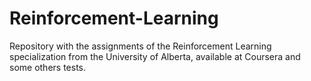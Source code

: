 # Reinforcement-Learning
Repository with the assignments of the Reinforcement Learning specialization from the University of Alberta, available at Coursera and some others tests.
